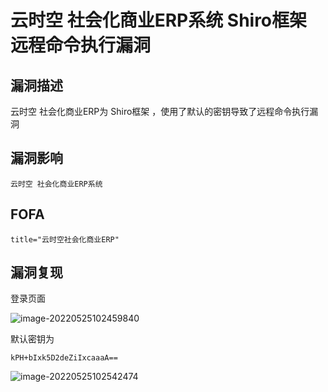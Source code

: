 # 云时空 社会化商业ERP系统 Shiro框架 远程命令执行漏洞

## 漏洞描述

云时空 社会化商业ERP为 Shiro框架 ，使用了默认的密钥导致了远程命令执行漏洞

## 漏洞影响

```
云时空 社会化商业ERP系统
```

## FOFA

```
title="云时空社会化商业ERP"
```

## 漏洞复现

登录页面

![image-20220525102459840](https://typora-notes-1308934770.cos.ap-beijing.myqcloud.com/202205251024908.png)

默认密钥为

```
kPH+bIxk5D2deZiIxcaaaA==
```

![image-20220525102542474](https://typora-notes-1308934770.cos.ap-beijing.myqcloud.com/202205251025549.png)


